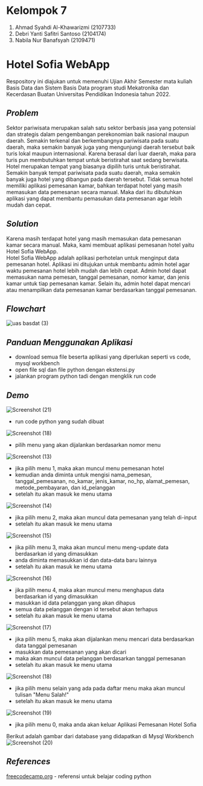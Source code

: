 # Kelompok 7
1.	Ahmad Syahdi Al-Khawarizmi (2107733)
2.	Debri Yanti Safitri Santoso (2104174)
3.	Nabila Nur Banafsyah (2109471)

# Hotel Sofia WebApp
Respository ini diajukan untuk memenuhi Ujian Akhir Semester mata kuliah Basis Data dan Sistem Basis Data program studi Mekatronika dan Kecerdasan Buatan Universitas Pendidikan Indonesia tahun 2022.

## _Problem_
Sektor pariwisata merupakan salah satu sektor berbasis jasa yang potensial dan strategis dalam pengembangan perekonomian baik nasional maupun daerah. Semakin terkenal dan berkembangnya pariwisata pada suatu daerah, maka semakin banyak juga yang mengunjungi daerah tersebut baik turis lokal maupun internasional. 
Karena berasal dari luar daerah, maka para turis pun membutuhkan tempat untuk beristirahat saat sedang berwisata. Hotel merupakan tempat yang biasanya dipilih turis untuk beristirahat.  Semakin banyak tempat pariwisata pada suatu daerah, maka semakin banyak juga hotel yang dibangun pada daerah tersebut.
Tidak semua hotel memiliki aplikasi pemesanan kamar, bahkan terdapat hotel yang masih memasukan data pemesanan secara manual.  Maka dari itu dibutuhkan aplikasi yang dapat membantu pemasukan data pemesanan  agar lebih mudah dan cepat.

## _Solution_
Karena masih terdapat hotel yang masih memasukan data pemesanan kamar secara manual. Maka, kami membuat aplikasi pemesanan hotel yaitu Hotel Sofia WebApp.   
Hotel Sofia WebApp adalah aplikasi perhotelan untuk menginput data pemesanan hotel. Aplikasi ini ditujukan untuk membantu admin hotel agar waktu pemesanan hotel lebih mudah dan lebih cepat. Admin hotel dapat memasukan nama pemesan, tanggal pemesanan, nomor kamar, dan jenis kamar untuk tiap pemesanan kamar. Selain itu, admin hotel dapat mencari atau menampilkan data pemesanan kamar berdasarkan tanggal pemesanan.

## _Flowchart_
![uas basdat (3)](https://user-images.githubusercontent.com/106594179/173189960-076b1955-84ca-4ea9-a293-186b9850bf57.png)

## _Panduan Menggunakan Aplikasi_
- download semua file beserta aplikasi yang diperlukan seperti vs code, mysql workbench
- open file sql dan file python dengan ekstensi.py
- jalankan program python tadi dengan mengklik run code

## _Demo_
![Screenshot (21)](https://user-images.githubusercontent.com/106594179/173196817-ab43f0f0-4dc1-498e-8aa2-d64fd8ce2935.png)
- run code python yang sudah dibuat

![Screenshot (18)](https://user-images.githubusercontent.com/106594179/173196120-68d0419b-a619-46c1-9837-2a543479bea2.png)
- pilih menu yang akan dijalankan berdasarkan nomor menu

![Screenshot (13)](https://user-images.githubusercontent.com/106594179/173196206-e63951fc-fe4f-4b2d-a600-4179e45cbc68.png)
- jika pilih menu 1, maka akan muncul menu pemesanan hotel
- kemudian anda diminta untuk mengisi nama_pemesan, tanggal_pemesanan, no_kamar, jenis_kamar, no_hp, alamat_pemesan, metode_pembayaran,  dan id_pelanggan
- setelah itu akan masuk ke menu utama

![Screenshot (14)](https://user-images.githubusercontent.com/106594179/173196339-1a0c82c9-522e-4f35-8073-16b3f05a03f5.png)
- jika pilih menu 2, maka akan muncul data pemesanan yang telah di-input
- setelah itu akan masuk ke menu utama

![Screenshot (15)](https://user-images.githubusercontent.com/106594179/173196409-809a5acc-99b2-4463-9565-49c6723bf3c4.png)
- jika pilih menu 3, maka akan muncul menu meng-update data berdasarkan id yang dimasukkan
- anda diminta memasukkan id dan data-data baru lainnya
- setelah itu akan masuk ke menu utama

![Screenshot (16)](https://user-images.githubusercontent.com/106594179/173196499-098bad85-7d25-42e4-9f73-a931436aea33.png)
- jika pilih menu 4, maka akan muncul menu menghapus data berdasarkan id yang dimasukkan
- masukkan id data pelanggan yang akan dihapus
- semua data pelanggan dengan id tersebut akan terhapus
- setelah itu akan masuk ke menu utama

![Screenshot (17)](https://user-images.githubusercontent.com/106594179/173196560-6398566a-09fc-45e6-b6b1-3520c8681ee2.png)
- jika pilih menu 5, maka akan dijalankan menu mencari data berdasarkan data tanggal pemesanan
- masukkan data pemesanan yang akan dicari
- maka akan muncul data pelanggan berdasarkan tanggal pemesanan
- setelah itu akan masuk ke menu utama

![Screenshot (18)](https://user-images.githubusercontent.com/106594179/173196665-cdd7650e-e5e1-4301-84d3-7f1fbaf77525.png)
- jika pilih menu selain yang ada pada daftar menu maka akan muncul tulisan "Menu Salah!"
- setelah itu akan masuk ke menu utama

![Screenshot (19)](https://user-images.githubusercontent.com/106594179/173196722-d91cfe31-7d0a-49f4-af63-749e26ce0f19.png)
- jika pilih menu 0, maka anda akan keluar Aplikasi Pemesanan Hotel Sofia

Berikut adalah gambar dari database yang didapatkan di Mysql Workbench
![Screenshot (20)](https://user-images.githubusercontent.com/106594179/173196757-4251bbeb-5a12-4fe3-9017-12a5fb6f6d8f.png)

## _References_
[freecodecamp.org](https://wwww.freecodecamp.org/news/the-python-guide-for-beginners/) - referensi untuk belajar coding python

